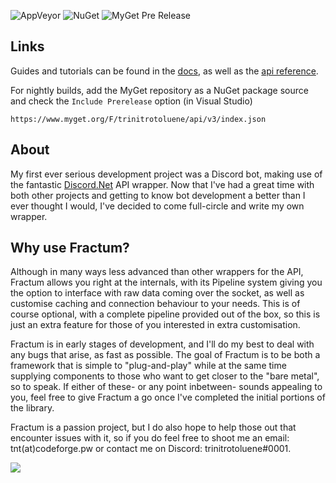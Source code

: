 ![AppVeyor](https://img.shields.io/appveyor/ci/trinitrot0luene/Fractum.svg) ![NuGet](https://img.shields.io/nuget/v/Fractum.svg) ![MyGet Pre Release](https://img.shields.io/myget/trinitrotoluene/vpre/Fractum.svg)

## Links
Guides and tutorials can be found in the [docs](https://trinitrot0luene.github.io/Fractum/articles/intro.html), as well as the [api reference](https://trinitrot0luene.github.io/Fractum/api/index.html).

For nightly builds, add the MyGet repository as a NuGet package source and check the `Include Prerelease` option (in Visual Studio)
```
https://www.myget.org/F/trinitrotoluene/api/v3/index.json
```

## About

My first ever serious development project was a Discord bot, making use of the fantastic [Discord.Net](https://github.com/RogueException/Discord.Net) API wrapper. Now that I've had a great time with both other projects and getting to know bot development a better than I ever thought I would, I've decided to come full-circle and write my own wrapper.

## Why use Fractum?

Although in many ways less advanced than other wrappers for the API, Fractum allows you right at the internals, with its Pipeline system giving you the option to interface with raw data coming over the socket, as well as customise caching and connection behaviour to your needs. This is of course optional, with a complete pipeline provided out of the box, so this is just an extra feature for those of you interested in extra customisation. 

Fractum is in early stages of development, and I'll do my best to deal with any bugs that arise, as fast as possible. The goal of Fractum is to be both a framework that is simple to "plug-and-play" while at the same time supplying components to those who want to get closer to the "bare metal", so to speak. If either of these- or any point inbetween- sounds appealing to you, feel free to give Fractum a go once I've completed the initial portions of the library.

Fractum is a passion project, but I do also hope to help those out that encounter issues with it, so if you do feel free to shoot me an email: tnt(at)codeforge.pw or contact me on Discord: trinitrotoluene#0001.

[![](https://discordapp.com/api/guilds/490247210265739274/embed.png?style=banner1&v=1)](https://discord.gg/PCTnd6u)
